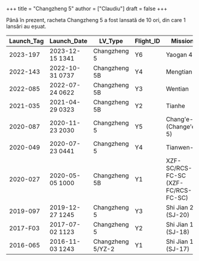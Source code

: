 +++
title = "Changzheng 5"
author = ["Claudiu"]
draft = false
+++

Până în prezent, racheta Changzheng 5 a fost lansată de 10 ori, din care 1 lansări au eșuat.

| Launch_Tag | Launch_Date     | LV_Type           | Flight_ID | Mission                             | Launch_Site | Country | Outcome |
|------------|-----------------|-------------------|-----------|-------------------------------------|-------------|---------|---------|
| 2023-197   | 2023-12-15 1341 | Changzheng 5      | Y6        | Yaogan 41                           | WEN LC101   | CN      | S       |
| 2022-143   | 2022-10-31 0737 | Changzheng 5B     | Y4        | Mengtian                            | WEN LC101   | CN      | S       |
| 2022-085   | 2022-07-24 0622 | Changzheng 5B     | Y3        | Wentian                             | WEN LC101   | CN      | S       |
| 2021-035   | 2021-04-29 0323 | Changzheng 5B     | Y2        | Tianhe                              | WEN LC101   | CN      | S       |
| 2020-087   | 2020-11-23 2030 | Changzheng 5      | Y5        | Chang'e-5 (Change'e-5)              | WEN LC101   | CN      | S       |
| 2020-049   | 2020-07-23 0441 | Changzheng 5      | Y4        | Tianwen-1                           | WEN LC101   | CN      | S       |
| 2020-027   | 2020-05-05 1000 | Changzheng 5B     | Y1        | XZF-SC/RCS-FC-SC (XZF-FC/RCS-FC-SC) | WEN LC101   | CN      | S       |
| 2019-097   | 2019-12-27 1245 | Changzheng 5      | Y3        | Shi Jian 20 (SJ-20)                 | WEN LC101   | CN      | S       |
| 2017-F03   | 2017-07-02 1123 | Changzheng 5      | Y2        | Shi Jian 18 (SJ-18)                 | WEN LC101   | CN      | F       |
| 2016-065   | 2016-11-03 1243 | Changzheng 5/YZ-2 | Y1        | Shi Jian 17 (SJ-17)                 | WEN LC101   | CN      | S       |
